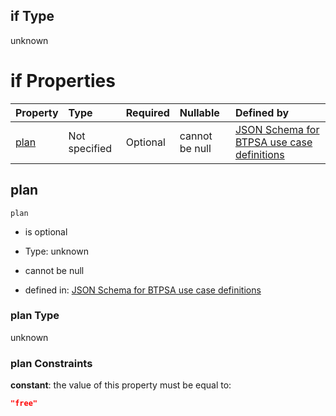 ## if Type

unknown

# if Properties

| Property      | Type          | Required | Nullable       | Defined by                                                                                                                                                                                                                                  |
| :------------ | :------------ | :------- | :------------- | :------------------------------------------------------------------------------------------------------------------------------------------------------------------------------------------------------------------------------------------ |
| [plan](#plan) | Not specified | Optional | cannot be null | [JSON Schema for BTPSA use case definitions](btpsa-usecase-properties-services-items-allof-1-then-allof-84-then-allof-0-if-properties-plan.md "undefined#/properties/services/items/allOf/1/then/allOf/84/then/allOf/0/if/properties/plan") |

## plan



`plan`

*   is optional

*   Type: unknown

*   cannot be null

*   defined in: [JSON Schema for BTPSA use case definitions](btpsa-usecase-properties-services-items-allof-1-then-allof-84-then-allof-0-if-properties-plan.md "undefined#/properties/services/items/allOf/1/then/allOf/84/then/allOf/0/if/properties/plan")

### plan Type

unknown

### plan Constraints

**constant**: the value of this property must be equal to:

```json
"free"
```
